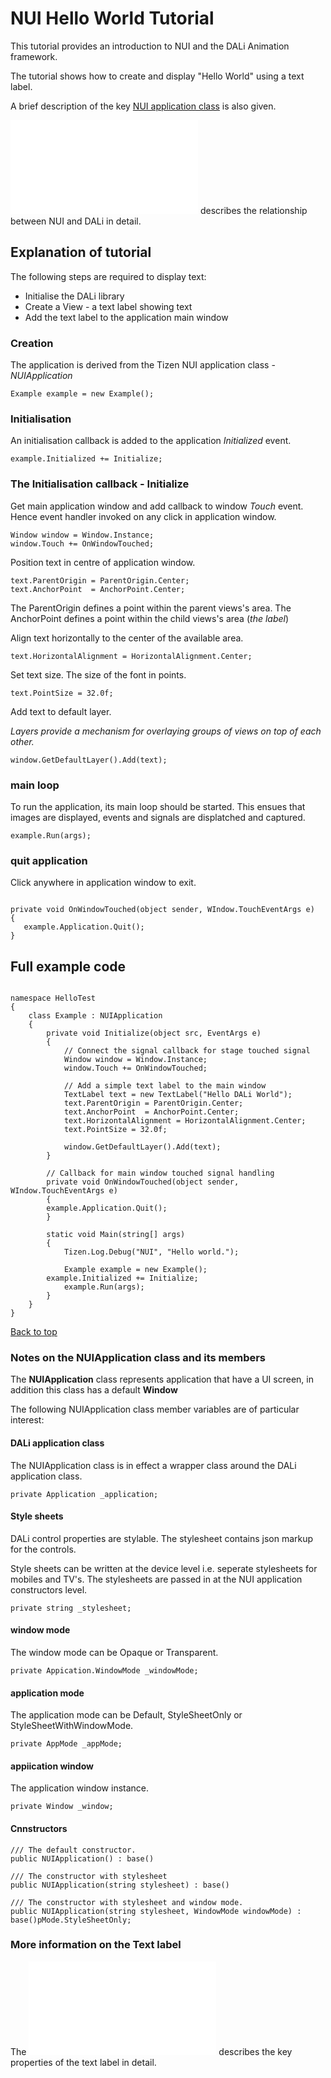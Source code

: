 # NUI Hello World Tutorial

<a name="0">
This tutorial provides an introduction to NUI and the DALi Animation framework.

The tutorial shows how to create and display "Hello World" using a text label.

A brief description of the key [NUI application class](#1) is also given.

![The NUI Overview](NUIoverview.md) describes the relationship between NUI and DALi in detail.

## Explanation of tutorial

The following steps are required to display text:

+ Initialise the DALi library
+ Create a View - a text label showing text
+ Add the text label to the application main window

### Creation

The application is derived from the Tizen NUI application class - _NUIApplication_

~~~{.cs}
Example example = new Example();
~~~

### Initialisation

An initialisation callback is added to the application _Initialized_ event.

~~~{.cs}
example.Initialized += Initialize;
~~~

### The Initialisation callback - Initialize

Get main application window and add callback to window _Touch_ event.
Hence event handler invoked on any click in application window.

~~~{.cs}
Window window = Window.Instance;
window.Touch += OnWindowTouched;
~~~

Position text in centre of application window.

~~~{.cs}
text.ParentOrigin = ParentOrigin.Center;
text.AnchorPoint  = AnchorPoint.Center;
~~~

The ParentOrigin defines a point within the parent views's area.
The AnchorPoint	 defines a point within the child views's area (_the label_)

Align text horizontally to the center of the available area.

~~~{.cs}
text.HorizontalAlignment = HorizontalAlignment.Center;
~~~

Set text size. The size of the font in points.

~~~{.cs}
text.PointSize = 32.0f;
~~~

Add text to default layer.

_Layers provide a mechanism for overlaying groups of views on top of each other._

~~~{.cs}
window.GetDefaultLayer().Add(text);
~~~

### main loop

To run the application, its main loop should be started. This ensues that images are displayed, events and signals
are displatched and captured.

~~~{.cs}
example.Run(args);
~~~

### quit application

Click anywhere in application window to exit.

~~~{.cs}

private void OnWindowTouched(object sender, WIndow.TouchEventArgs e)
{
   example.Application.Quit();
}
~~~

## Full example code

~~~{.cs}

namespace HelloTest
{
    class Example : NUIApplication
    {
        private void Initialize(object src, EventArgs e)
        {
            // Connect the signal callback for stage touched signal
            Window window = Window.Instance;
            window.Touch += OnWindowTouched;

            // Add a simple text label to the main window
            TextLabel text = new TextLabel("Hello DALi World");
            text.ParentOrigin = ParentOrigin.Center;
            text.AnchorPoint  = AnchorPoint.Center;
            text.HorizontalAlignment = HorizontalAlignment.Center;
            text.PointSize = 32.0f;

            window.GetDefaultLayer().Add(text);
        }

        // Callback for main window touched signal handling
        private void OnWindowTouched(object sender, WIndow.TouchEventArgs e)
        {
	    example.Application.Quit();
        }

        static void Main(string[] args)
        {
            Tizen.Log.Debug("NUI", "Hello world.");

            Example example = new Example();
	    example.Initialized += Initialize;
            example.Run(args);
        }
    }
}
~~~

[Back to top](#0)

<a name="#1"></a>
### Notes on the NUIApplication class and its members

The **NUIApplication** class represents application that have a UI screen, in addition this class has a default __Window__

The following NUIApplication class member variables are of particular interest:

#### DALi application class

The NUIApplication class is in effect a wrapper class around the DALi application class.

~~~{.cs}
private Application _application;
~~~

#### Style sheets

DALi control properties are stylable. The stylesheet contains json markup for the controls.

Style sheets can be written at the device level i.e. seperate stylesheets for mobiles and TV's. The stylesheets
are passed in at the NUI application constructors level.

~~~{.cs}
private string _stylesheet;
~~~

#### window mode

The window mode can be Opaque or Transparent.

~~~{.cs}
private Appication.WindowMode _windowMode;
~~~

#### application mode

The application mode can be Default, StyleSheetOnly or StyleSheetWithWindowMode.

~~~{.cs}
private AppMode _appMode;
~~~

#### appiication window

The application window instance.

~~~{.cs}
private Window _window;
~~~

#### Cnnstructors

~~~{.cs}
/// The default constructor.
public NUIApplication() : base()

/// The constructor with stylesheet
public NUIApplication(string stylesheet) : base()

/// The constructor with stylesheet and window mode.
public NUIApplication(string stylesheet, WindowMode windowMode) : base()pMode.StyleSheetOnly;
~~~

### More information on the Text label 

The ![Text Label tutorial](text-label.md) describes the key properties of the text label in detail.


